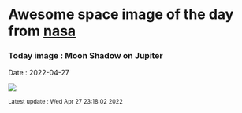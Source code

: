 
# Awesome space image of the day from [nasa](https://api.nasa.gov/)

### Today image : Moon Shadow on Jupiter

Date : 2022-04-27

![](https://apod.nasa.gov/apod/image/2204/JupiterDarkSpot_JunoTT_1080.jpg)

<small>Latest update : Wed Apr 27 23:18:02 2022</small>


